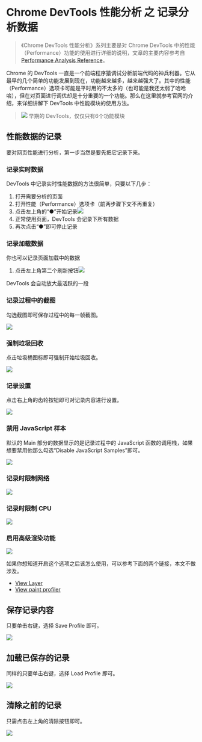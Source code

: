 # Chrome DevTools 性能分析 之 记录分析数据

>《Chrome DevTools 性能分析》系列主要是对 Chrome DevTools 中的性能（Performance）功能的使用进行详细的说明，文章的主要内容参考自 [Performance Analysis Reference](https://developers.google.com/web/tools/chrome-devtools/evaluate-performance/reference#clear)。

Chrome 的 DevTools 一直是一个前端程序猿调试分析前端代码的神兵利器。它从最早的几个简单的功能发展到现在，功能越来越多，越来越强大了。其中的性能（Performance）选项卡可能是平时用的不太多的（也可能是我还太弱了哈哈哈），但在对页面进行调优却是十分重要的一个功能。那么在这里就参考官网的介绍，来详细讲解下 DevTools 中性能模块的使用方法。

>![](https://ww4.sinaimg.cn/large/006tNc79gy1fjfpm7ptujj30oj0gnn0x.jpg)
> 早期的 DevTools，仅仅只有6个功能模块

## 性能数据的记录

要对网页性能进行分析，第一步当然是要先把它记录下来。

### 记录实时数据

DevTools 中记录实时性能数据的方法很简单，只要以下几步：

1. 打开需要分析的页面
2. 打开性能（Performance）选项卡（前两步骤下文不再重复）
3. 点击左上角的“●”开始记录![](https://ww4.sinaimg.cn/large/006tNc79gy1fjfpm62fosj30p00b6t9y.jpg)
4. 正常使用页面，DevTools 会记录下所有数据
5. 再次点击“●”即可停止记录

### 记录加载数据

你也可以记录页面加载中的数据

1. 点击左上角第二个刷新按钮![](https://ww2.sinaimg.cn/large/006tNc79gy1fjfpm5uz48j30d405kq3b.jpg)

DevTools 会自动放大最活跃的一段

### 记录过程中的截图

勾选截图即可保存过程中的每一帧截图。

![](https://ww3.sinaimg.cn/large/006tNc79gy1fjfpm5okswj30i804kq3h.jpg)


### 强制垃圾回收

点击垃圾桶图标即可强制开始垃圾回收。

![](https://ww1.sinaimg.cn/large/006tNc79gy1fjfpm5jd4pj30nw050js5.jpg)


### 记录设置

点击右上角的齿轮按钮即可对记录内容进行设置。

![](https://ww4.sinaimg.cn/large/006tNc79gy1fjfpm5dx6ej30pk078abl.jpg)

### 禁用 JavaScript 样本

默认的 Main 部分的数据显示的是记录过程中的 JavaScript 函数的调用栈，如果想要禁用他那么勾选“Disable JavaScript Samples”即可。 

![](https://ww1.sinaimg.cn/large/006tNc79gy1fjfpm54bzxj30qq07gmys.jpg)

### 记录时限制网络

![](https://ww3.sinaimg.cn/large/006tNc79gy1fjfpm4uwc2j30qu07itab.jpg)


### 记录时限制 CPU

![](https://ww2.sinaimg.cn/large/006tNc79gy1fjfpm4ltpij30qs07ejt0.jpg)

### 启用高级渲染功能

![](https://ww2.sinaimg.cn/large/006tNc79gy1fjfpm4ecpvj30qs07ijt3.jpg)

如果你想知道开启这个选项之后该怎么使用，可以参考下面的两个链接，本文不做涉及。

- [View Layer](https://developers.google.com/web/tools/chrome-devtools/evaluate-performance/reference#layers) 
- [View paint profiler](https://developers.google.com/web/tools/chrome-devtools/evaluate-performance/reference#paint-profiler)

## 保存记录内容

只要单击右键，选择 Save Profile 即可。

![](https://ww2.sinaimg.cn/large/006tNc79gy1fjfpm45mrhj30tm0lwgsd.jpg)

## 加载已保存的记录

同样的只要单击右键，选择 Load Profile 即可。

![](https://ww2.sinaimg.cn/large/006tNc79gy1fjfpm45mrhj30tm0lwgsd.jpg)

## 清除之前的记录

只需点击左上角的清除按钮即可。

![](https://ww4.sinaimg.cn/large/006tNc79gy1fjfpm3e3crj30tm0lojy4.jpg)

    
    



